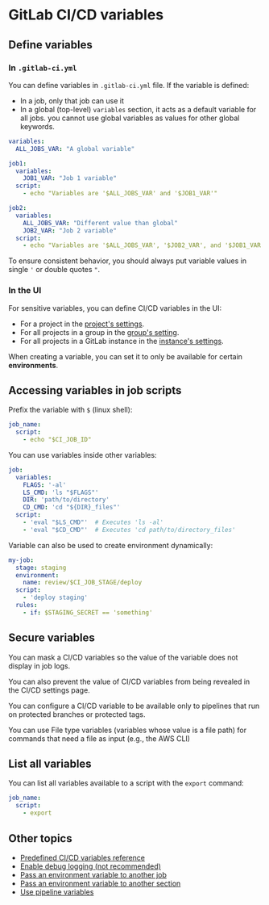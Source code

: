 # GitLab CI/CD variables

## Define variables

### In `.gitlab-ci.yml`
You can define variables in `.gitlab-ci.yml` file. If the variable is defined:
- In a job, only that job can use it
- In a global (top-level) `variables` section, it acts as a default variable for all jobs. you cannot use global variables as values for other global keywords.

```yml
variables:
  ALL_JOBS_VAR: "A global variable"

job1:
  variables:
    JOB1_VAR: "Job 1 variable"
  script:
    - echo "Variables are '$ALL_JOBS_VAR' and '$JOB1_VAR'"

job2:
  variables:
    ALL_JOBS_VAR: "Different value than global"
    JOB2_VAR: "Job 2 variable"
  script:
    - echo "Variables are '$ALL_JOBS_VAR', '$JOB2_VAR', and '$JOB1_VAR'"
```

To ensure consistent behavior, you should always put variable values in single `'` or double quotes `"`.

### In the UI

For sensitive variables, you can define CI/CD variables in the UI:
- For a project in the [project's settings](https://docs.gitlab.com/ee/ci/variables/#for-a-project).
- For all projects in a group in the [group's setting](https://docs.gitlab.com/ee/ci/variables/#for-a-group).
- For all projects in a GitLab instance in the [instance's settings](https://docs.gitlab.com/ee/ci/variables/#for-an-instance).

When creating a variable, you can set it to only be available for certain **environments**.


## Accessing variables in job scripts

Prefix the variable with `$` (linux shell):
```yml
job_name:
  script:
    - echo "$CI_JOB_ID"
```

You can use variables inside other variables:
```yml
job:
  variables:
    FLAGS: '-al'
    LS_CMD: 'ls "$FLAGS"'
    DIR: 'path/to/directory'
    CD_CMD: 'cd "${DIR}_files"'
  script:
    - 'eval "$LS_CMD"'  # Executes 'ls -al'
    - 'eval "$CD_CMD"'  # Executes 'cd path/to/directory_files'    
```

Variable can also be used to create environment dynamically:
```yml
my-job:
  stage: staging
  environment:
    name: review/$CI_JOB_STAGE/deploy
  script:
    - 'deploy staging'
  rules:
    - if: $STAGING_SECRET == 'something'
```


## Secure variables

You can mask a CI/CD variables so the value of the variable does not display in job logs.

You can also prevent the value of CI/CD variables from being revealed in the CI/CD settings page.

You can configure a CI/CD variable to be available only to pipelines that run on protected branches or protected tags.

You can use File type variables (variables whose value is a file path) for commands that need a file as input (e.g., the AWS CLI)


## List all variables

You can list all variables available to a script with the `export` command:
```yml
job_name:
  script:
    - export
```

## Other topics

- [Predefined CI/CD variables reference](https://docs.gitlab.com/ee/ci/variables/predefined_variables.html)
- [Enable debug logging (not recommended)](https://docs.gitlab.com/ee/ci/variables/#enable-debug-logging)
- [Pass an environment variable to another job](https://docs.gitlab.com/ee/ci/variables/#pass-an-environment-variable-to-another-job)
- [Pass an environment variable to another section](https://docs.gitlab.com/ee/ci/variables/#pass-an-environment-variable-from-the-script-section-to-another-section-in-the-same-job)
- [Use pipeline variables](https://docs.gitlab.com/ee/ci/variables/#use-pipeline-variables)